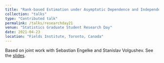 ```yaml
---
title: "Rank-based Estimation under Asymptotic Dependence and Independence, with Applications to Spatial Extremes"
collection: "talks"
type: "Contributed talk"
permalink: /talks/researchday21
venue: "Statistics Graduate Student Research Day"
date: 2021-04-23
location: "Fields Institute, Toronto, Canada"
---
```


Based on joint work with Sebastian Engelke and Stanislav Volgushev.
See the [slides](https://mic-lalancette.github.io/files/slides_RD21.pdf).
